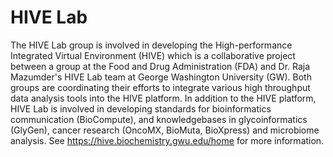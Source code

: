 # HIVE Lab
The HIVE Lab group is involved in developing the High-performance Integrated Virtual Environment (HIVE) which is a collaborative project between a group at the Food and Drug Administration (FDA) and Dr. Raja Mazumder's HIVE Lab team at George Washington University (GW). Both groups are coordinating their efforts to integrate various high throughput data analysis tools into the HIVE platform. In addition to the HIVE platform, HIVE Lab is involved in developing standards for bioinformatics communication (BioCompute), and knowledgebases in glycoinformatics (GlyGen), cancer research (OncoMX, BioMuta, BioXpress) and microbiome analysis. See https://hive.biochemistry.gwu.edu/home for more information. 
